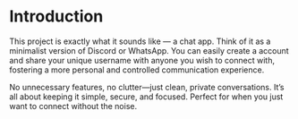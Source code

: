 # Introduction

This project is exactly what it sounds like — a chat app. Think of it as a minimalist version of Discord or WhatsApp. You can easily create a account and share your unique username with anyone you wish to connect with, fostering a more personal and controlled communication experience.

No unnecessary features, no clutter—just clean, private conversations. It’s all about keeping it simple, secure, and focused. Perfect for when you just want to connect without the noise.
